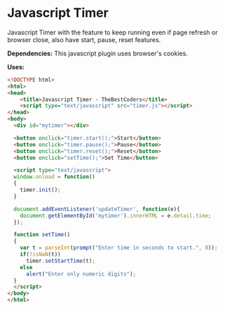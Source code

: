 # Javascript Timer
Javascript Timer with the feature to keep running even if page refresh or browser close, 
also have start, pause, reset features.


**Dependencies:** This javascript plugin uses browser's cookies.

**Uses:**

```HTML
<!DOCTYPE html>
<html>
<head>
	<title>Javascript Timer - TheBestCoders</title>
	<script type="text/javascript" src="timer.js"></script>
</head>
<body>
  <div id="mytimer"></div>

  <button onclick="timer.start();">Start</button>
  <button onclick="timer.pause();">Pause</button>
  <button onclick="timer.reset();">Reset</button>
  <button onclick="setTime();">Set Time</button>

  <script type="text/javascript">
  window.onload = function()
  {
  	timer.init();
  }

  document.addEventListener('updateTimer', function(e){
  	document.getElementById('mytimer').innerHTML = e.detail.time;
  });

  function setTime()
  {
    var t = parseInt(prompt("Enter time in seconds to start.", 0));
    if(!isNaN(t))
      timer.setStartTime(t);
    else
      alert("Enter only numeric digits");
  }
  </script>
</body>
</html>
```
